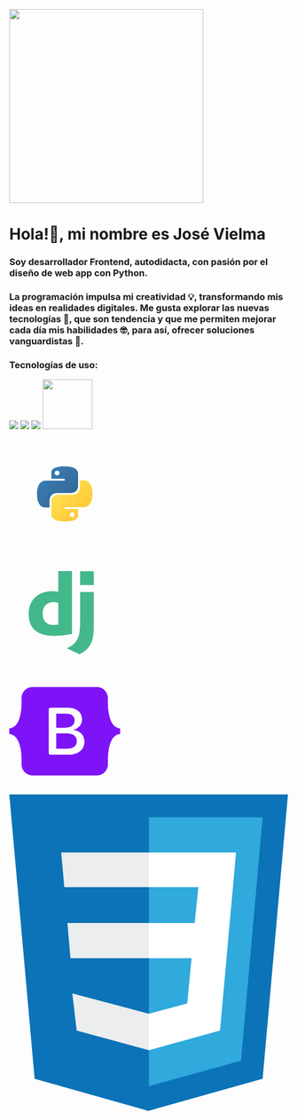 <div class="container">
  <img src="https://github.com/VielmaDev/Introduction/assets/121409131/ddfbf4c3-714e-4e43-a53b-8b766358ed60" width="350px" height="350px">
</div>

<div class="container">
  <h1>Hola!👋, mi nombre es José Vielma</h1>
  <h3 text-aling="center">Soy desarrollador Frontend, autodidacta, con pasión por el diseño de web app con Python. </h3>
</div>

<div class="container">
  <h3>
    La programación impulsa mi creatividad 💡, transformando mis ideas en realidades digitales. Me gusta explorar las nuevas tecnologías 🤖, que son tendencia y que me permiten 
    mejorar cada día mis habilidades 🤓, para así, ofrecer soluciones vanguardistas 🚀.
  </h3>
</div>

<div class="container">
  <h3>
    Tecnologías de uso:
  </h3>
</div>

<!--Logos-->
<div class="container">
  <div class="row">
    <div class="col">
      <img src="https://github.com/VielmaDev/Introduction/assets/121409131/6256ad4c-fbb0-4393-b4f6-c70be08bd5ed">
      <img src="![Uploading django.svg…]()">
      <img src="https://github.com/VielmaDev/Introduction/assets/121409131/320d88d8-d51e-4300-8171-8ca888e23dc0">
      <img src="https://github.com/VielmaDev/Introduction/assets/121409131/2402c0a2-e4d6-4f17-9949-92178f4eeed5" width="90px" height="90px">
    </div>
  </div>
</div>

<!--Logo Python-->
<svg xmlns="http://www.w3.org/2000/svg" width="200" height="200" fill="none" viewBox="0 0 64 64"><path fill="url(#a)" d="M31.885 16c-8.124 0-7.617 3.523-7.617 3.523l.01 3.65h7.752v1.095H21.197S16 23.678 16 31.876c0 8.196 4.537 7.906 4.537 7.906h2.708v-3.804s-.146-4.537 4.465-4.537h7.688s4.32.07 4.32-4.175v-7.019S40.374 16 31.885 16zm-4.275 2.454a1.394 1.394 0 1 1 0 2.79 1.393 1.393 0 0 1-1.395-1.395c0-.771.624-1.395 1.395-1.395z"/><path fill="url(#b)" d="M32.115 47.833c8.124 0 7.617-3.523 7.617-3.523l-.01-3.65H31.97v-1.095h10.832S48 40.155 48 31.958c0-8.197-4.537-7.906-4.537-7.906h-2.708v3.803s.146 4.537-4.465 4.537h-7.688s-4.32-.07-4.32 4.175v7.019s-.656 4.247 7.833 4.247zm4.275-2.454a1.393 1.393 0 0 1-1.395-1.395 1.394 1.394 0 1 1 1.395 1.395z"/><defs><linearGradient id="a" x1="19.075" x2="34.898" y1="18.782" y2="34.658" gradientUnits="userSpaceOnUse"><stop stop-color="#387EB8"/><stop offset="1" stop-color="#366994"/></linearGradient><linearGradient id="b" x1="28.809" x2="45.803" y1="28.882" y2="45.163" gradientUnits="userSpaceOnUse"><stop stop-color="#FFE052"/><stop offset="1" stop-color="#FFC331"/></linearGradient></defs></svg>

<!--Logo Django-->
<svg xmlns="http://www.w3.org/2000/svg" width="200" height="200" viewBox="0 0 32 32"><path d="M14.135 4H18.1v18.169a26.218 26.218 0 0 1-5.143.535c-4.842-.005-7.362-2.168-7.362-6.322 0-4 2.673-6.6 6.816-6.6a6.448 6.448 0 0 1 1.724.2V4Zm0 9.142a3.992 3.992 0 0 0-1.337-.2c-2 0-3.163 1.223-3.163 3.366 0 2.087 1.107 3.239 3.138 3.239a9.355 9.355 0 0 0 1.362-.1v-6.3Z" style="fill:#44b78b"/><path d="M24.4 10.059v9.1c0 3.133-.235 4.639-.923 5.938A6.316 6.316 0 0 1 20.237 28l-3.678-1.733a5.708 5.708 0 0 0 3.141-2.629c.566-1.121.745-2.42.745-5.837v-7.742ZM20.441 4.02h3.964v4.028h-3.964z" style="fill:#44b78b"/></svg>

<!--Logo Bootstrap-->
<svg viewBox="0 0 256 204" xmlns="http://www.w3.org/2000/svg" width="200" height="200" preserveAspectRatio="xMidYMid"><path fill="#7E13F8" d="M53.172 0C38.565 0 27.756 12.785 28.24 26.65c.465 13.32-.139 30.573-4.482 44.642C19.402 85.402 12.034 94.34 0 95.488v12.956c12.034 1.148 19.402 10.086 23.758 24.197 4.343 14.069 4.947 31.32 4.482 44.641-.484 13.863 10.325 26.65 24.934 26.65h149.673c14.608 0 25.414-12.785 24.93-26.65-.464-13.32.139-30.572 4.482-44.641 4.359-14.11 11.707-23.05 23.741-24.197V95.488c-12.034-1.148-19.382-10.086-23.74-24.196-4.344-14.067-4.947-31.321-4.483-44.642C228.261 12.787 217.455 0 202.847 0H53.17h.002ZM173.56 125.533c0 19.092-14.24 30.67-37.872 30.67h-40.23a4.339 4.339 0 0 1-4.338-4.339V52.068a4.339 4.339 0 0 1 4.339-4.34h39.999c19.705 0 32.637 10.675 32.637 27.063 0 11.503-8.7 21.801-19.783 23.604v.601c15.089 1.655 25.248 12.104 25.248 26.537Zm-42.26-64.05h-22.937v32.4h19.32c14.934 0 23.17-6.014 23.17-16.764 0-10.073-7.082-15.636-19.552-15.636Zm-22.937 45.256v35.705h23.782c15.548 0 23.786-6.239 23.786-17.965 0-11.728-8.467-17.742-24.786-17.742h-22.782v.002Z"/></svg>

<!--Logo CSS-->
 <svg xmlns="http://www.w3.org/2000/svg" viewBox="0 0 452 520">
      <path fill="#0c73b8" d="M41 460L0 0h451l-41 460-185 52"/>
      <path fill="#30a9dc" d="M226 472l149-41 35-394H226"/>
      <path fill="#ecedee" d="M226 208H94l5 57h127zm0-114H84l5 56h137zm0 261l-124-33 7 60 117 32z"/>
      <path fill="#fff" d="M226 265h69l-7 73-62 17v59l115-32 26-288H226v56h80l-6 58h-74z"/>
  </svg>

